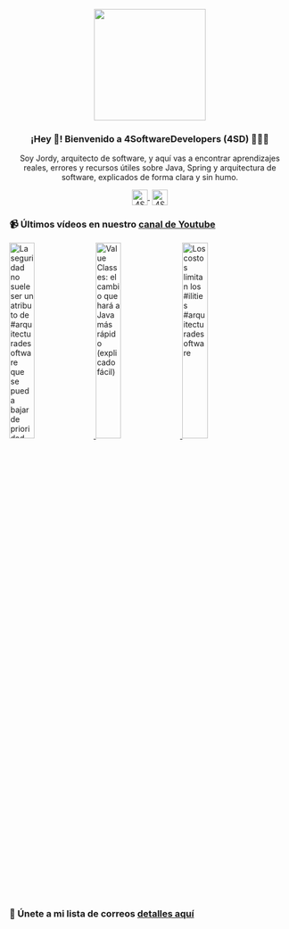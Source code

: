 <p align="center" width="300">
    <img align="center" width="200" src="https://www.4softwaredevelopers.com/assets/img/brands/icono_4SD.png" />
    <h3 align="center">¡Hey 👋! Bienvenido a 4SoftwareDevelopers (4SD) 👨🏻‍💻</h3>
 </p>
 
 <p align="center">Soy Jordy, arquitecto de software, y aquí vas a encontrar aprendizajes reales, errores y recursos útiles sobre Java, Spring y arquitectura de software, explicados de forma clara y sin humo.</p>
 <p align="center">
    <a href="https://youtube.com/4SoftwareDevelopers" target="blank" style='margin-right:4px'>
     <img align="center" src="https://cdn.jsdelivr.net/npm/simple-icons@3.0.1/icons/youtube.svg" alt="4SoftwareDevelopers" height="28px" width="28px" />
    </a>
    <a href="https://x.com/jordy_4sd" target="blank">
      <img align="center" src="https://cdn.jsdelivr.net/npm/simple-icons@3.0.1/icons/twitter.svg" alt="4SoftwareDevelopers" height="28px" width="28px" />
    </a>
 </p>
 
### 📹 Últimos vídeos en nuestro [canal de Youtube](https://youtube.com/4SoftwareDevelopers?sub_confirmation=1)

<a href='https://youtu.be/uX9o0QZTrf8' target='_blank'>
    <img width='30%' src='https://img.youtube.com/vi/uX9o0QZTrf8/mqdefault.jpg' alt='La seguridad no suele ser un atributo de #arquitecturadesoftware que se pueda bajar de prioridad' title='La seguridad no suele ser un atributo de #arquitecturadesoftware que se pueda bajar de prioridad' />
</a>

<a href='https://youtu.be/-m_hREM_w5M' target='_blank'>
    <img width='30%' src='https://img.youtube.com/vi/-m_hREM_w5M/mqdefault.jpg' alt='Value Classes: el cambio que hará a Java más rápido (explicado fácil)' title='Value Classes: el cambio que hará a Java más rápido (explicado fácil)' />
</a>

<a href='https://youtu.be/Ql7MVRcSUKU' target='_blank'>
    <img width='30%' src='https://img.youtube.com/vi/Ql7MVRcSUKU/mqdefault.jpg' alt='Los costos limitan los #ilities #arquitecturadesoftware' title='Los costos limitan los #ilities #arquitecturadesoftware' />
</a>


### 🔐 Únete a mi lista de correos [detalles aquí](https://www.4softwaredevelopers.com) 
 
